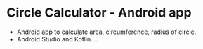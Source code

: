 # Circle Calculator - Android app

* Android app to calculate area, circumference, radius of circle.
* Android Studio and Kotlin....
